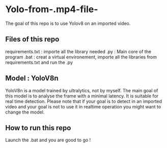# Yolo-from-.mp4-file-
The goal of this repo is to use Yolov8 on an imported video.

## Files of this repo 
requirements.txt : importe all the library needed 
.py : Main core of the program
.bat : creat a virtual environement, importe all the libraries from requirements.txt and run the .py

## Model : YoloV8n
YoloV8n is a model trained by ultralytics, not by myself. The main goal of this model is to analyse the frame with a minimal latency. It is suitable for real time detection. 
Please note that if your goal is to detect in an imported video and your goal is not to use it in realtime operation you might want to change the model.

## How to run this repo 
Launch the .bat and you are good to go !

